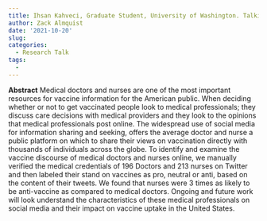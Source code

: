 ```yaml
---
title: Ihsan Kahveci, Graduate Student, University of Washington. Talking about the Jab - Medical Professionals Expressions of Vaccine Hesitancy Online.
author: Zack Almquist
date: '2021-10-20'
slug: 
categories:
  - Research Talk
tags:
  - 
---
```


**Abstract** Medical doctors and nurses are one of the most important resources for vaccine information for the American public. When deciding whether or not to get vaccinated people look to medical professionals; they discuss care decisions with medical providers and they look to the opinions that medical professionals post online. The widespread use of social media for information sharing and seeking, offers the average doctor and nurse a public platform on which to share their views on vaccination directly with thousands of individuals across the globe. To identify and examine the vaccine discourse of medical doctors and nurses online, we manually verified the medical credentials of 196 Doctors and 213 nurses on Twitter and then labeled their stand on vaccines as pro, neutral or anti, based on the content of their tweets. We found that nurses were 3 times as likely to be anti-vaccine as compared to medical doctors. Ongoing and future work will look understand the characteristics of these medical professionals on social media and their impact on vaccine uptake in the United States.
